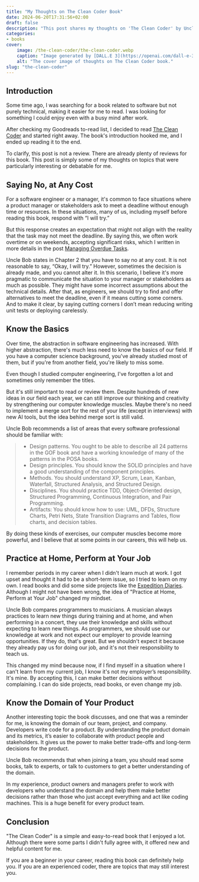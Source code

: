 ```yaml
---
title: "My Thoughts on The Clean Coder Book"
date: 2024-06-20T17:31:56+02:00
draft: false
description: "This post shares my thoughts on 'The Clean Coder' by Uncle Bob, focusing on topics that I found particularly interesting or debatable."
categories:
- books
cover:
    image: /the-clean-coder/the-clean-coder.webp
    caption: "Image generated by [DALL.E 3](https://openai.com/dall-e-3)"
    alt: "The cover image of thoughts on The Clean Coder book."
slug: "the-clean-coder"
---
```


## Introduction

Some time ago, I was searching for a book related to software but not purely technical, making it easier for me to read. I was looking for something I could enjoy even with a busy mind after work.

After checking my Goodreads to-read list, I decided to read [The Clean Coder](https://amzn.to/3BDCiVJ) and started right away. The book's introduction hooked me, and I ended up reading it to the end.

To clarify, this post is not a review. There are already plenty of reviews for this book. This post is simply some of my thoughts on topics that were particularly interesting or debatable for me.

## Saying No, at Any Cost

For a software engineer or a manager, it's common to face situations where a product manager or stakeholders ask to meet a deadline without enough time or resources. In these situations, many of us, including myself before reading this book, respond with “I will try.”

But this response creates an expectation that might not align with the reality that the task may not meet the deadline. By saying this, we often work overtime or on weekends, accepting significant risks, which I written in more details in the post [Managing Overdue Tasks](/managing-overdue-tasks).

Uncle Bob states in Chapter 2 that you have to say no at any cost. It is not reasonable to say, “Okay, I will try.” However, sometimes the decision is already made, and you cannot alter it. In this scenario, I believe it's more pragmatic to communicate the situation to your manager or stakeholders as much as possible. They might have some incorrect assumptions about the technical details. After that, as engineers, we should try to find and offer alternatives to meet the deadline, even if it means cutting some corners. And to make it clear, by saying cutting corners I don’t mean reducing writing unit tests or deploying carelessly.

## Know the Basics

Over time, the abstraction in software engineering has increased. With higher abstraction, there's much less need to know the basics of our field. If you have a computer science background, you've already studied most of them, but if you're from another field, you're likely to miss some.

Even though I studied computer engineering, I've forgotten a lot and sometimes only remember the titles.

But it's still important to read or review them. Despite hundreds of new ideas in our field each year, we can still improve our thinking and creativity by strengthening our computer knowledge muscles. Maybe there's no need to implement a merge sort for the rest of your life (except in interviews) with new AI tools, but the idea behind merge sort is still valid.

Uncle Bob recommends a list of areas that every software professional should be familiar with:

> - Design patterns. You ought to be able to describe all 24 patterns in the GOF book and have a working knowledge of many of the patterns in the POSA books.
> - Design principles. You should know the SOLID principles and have a good understanding of the component principles.
> - Methods. You should understand XP, Scrum, Lean, Kanban, Waterfall, Structured Analysis, and Structured Design.
> - Disciplines. You should practice TDD, Object-Oriented design, Structured Programming, Continuous Integration, and Pair Programming.
> - Artifacts: You should know how to use: UML, DFDs, Structure Charts, Petri Nets, State Transition Diagrams and Tables, flow charts, and decision tables.

By doing these kinds of exercises, our computer muscles become more powerful, and I believe that at some points in our careers, this will help us.

## Practice at Home, Perform at Your Job

I remember periods in my career when I didn't learn much at work. I got upset and thought it had to be a short-term issue, so I tried to learn on my own. I read books and did some side projects like the [Expedition Diaries](/side-projects/#-expedition-diaries). Although I might not have been wrong, the idea of "Practice at Home, Perform at Your Job" changed my mindset.

Uncle Bob compares programmers to musicians. A musician always practices to learn new things during training and at home, and when performing in a concert, they use their knowledge and skills without expecting to learn new things. As programmers, we should use our knowledge at work and not expect our employer to provide learning opportunities. If they do, that's great. But we shouldn't expect it because they already pay us for doing our job, and it's not their responsibility to teach us.

This changed my mind because now, if I find myself in a situation where I can't learn from my current job, I know it's not my employer’s responsibility. It's mine. By accepting this, I can make better decisions without complaining. I can do side projects, read books, or even change my job.

## Know the Domain of Your Product

Another interesting topic the book discusses, and one that was a reminder for me, is knowing the domain of our team, project, and company. Developers write code for a product. By understanding the product domain and its metrics, it’s easier to collaborate with product people and stakeholders. It gives us the power to make better trade-offs and long-term decisions for the product.

Uncle Bob recommends that when joining a team, you should read some books, talk to experts, or talk to customers to get a better understanding of the domain.

In my experience, product owners and managers prefer to work with developers who understand the domain and help them make better decisions rather than those who just accept everything and act like coding machines. This is a huge benefit for every product team.

## Conclusion

"The Clean Coder" is a simple and easy-to-read book that I enjoyed a lot. Although there were some parts I didn't fully agree with, it offered new and helpful content for me.

If you are a beginner in your career, reading this book can definitely help you. If you are an experienced coder, there are topics that may still interest you.
